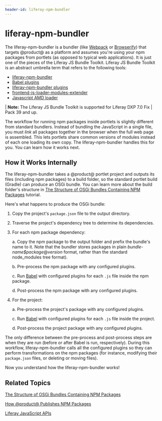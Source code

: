 ```yaml
---
header-id: liferay-npm-bundler
---
```


# liferay-npm-bundler

The liferay-npm-bundler is a bundler (like [Webpack](https://webpack.github.io/) 
or [Browserify](http://browserify.org/)) that targets @product@ as a platform 
and assumes you're using your npm packages from portlets (as opposed to typical
web applications). It is just one of the pieces of the Liferay JS Bundle 
Toolkit. Liferay JS Bundle Toolkit is an abstract umbrella term that refers to 
the following tools:

- [liferay-npm-bundler](https://github.com/liferay/liferay-npm-build-tools/tree/master/packages/liferay-npm-bundler)
- [Babel plugins](https://github.com/liferay/liferay-npm-build-tools/tree/master/packages)
- [liferay-npm-bundler plugins](https://github.com/liferay/liferay-npm-build-tools/tree/master/packages)
- [frontend-js-loader-modules-extender](https://github.com/liferay/liferay-portal/tree/7.0.x/modules/apps/foundation/frontend-js/frontend-js-loader-modules-extender)
- [Javascript AMD loader](https://github.com/liferay/liferay-amd-loader)

| **Note:** The Liferay JS Bundle Toolkit is supported for Liferay DXP 7.0 Fix
| Pack 39 and up.

The workflow for running npm packages inside portlets is slightly different from
standard bundlers. Instead of bundling the JavaScript in a single file, you must
*link* all packages together in the browser when the full web page is assembled.
This lets portlets share common versions of modules instead of each one loading
its own copy. The liferay-npm-bundler handles this for you. You can learn how it
works next.

## How it Works Internally

The liferay-npm-bundler takes a @product@ portlet project and outputs its files 
(including npm packages) to a build folder, so the standard portlet 
build (Gradle) can produce an OSGi bundle. You can learn more about the build
folder's structure in 
[The Structure of OSGi Bundles Containing NPM Packages](/docs/7-0/tutorials/-/knowledge_base/t/the-structure-of-osgi-bundles-containing-npm-packages) 
tutorial.

Here's what happens to produce the OSGi bundle:

1.  Copy the project's `package.json` file to the output directory.

2.  Traverse the project's dependency tree to determine its dependencies.

3.  For each npm package dependency:

    a. Copy the npm package to the output folder and prefix the bundle's name to 
       it. Note that the bundler stores packages in plain 
       *bundle-name$package*@*version* format, rather than the standard 
       node_modules tree format).

    b. Pre-process the npm package with any configured plugins.

    c. Run 
       [Babel](https://babeljs.io/) 
       with configured plugins for each `.js` file inside the npm package.

    d. Post-process the npm package with any configured plugins.

4.  For the project:

    a. Pre-process the project's package with any configured plugins.

    c. Run 
       [Babel](https://babeljs.io/) with configured plugins for each `.js` file
       inside the project.

    d. Post-process the project package with any configured plugins.

The only difference between the pre-process and post-process steps are when they
are run (before or after Babel is run, respectively). During this workflow,
liferay-npm-bundler calls all the configured plugins so they can perform
transformations on the npm packages (for instance, modifying their `package.json`
files, or deleting or moving files).

Now you understand how the liferay-npm-bundler works!

## Related Topics

[The Structure of OSGi Bundles Containing NPM Packages](/docs/7-0/tutorials/-/knowledge_base/t/the-structure-of-osgi-bundles-containing-npm-packages)

[How @product@ Publishes NPM Packages](/docs/7-0/tutorials/-/knowledge_base/t/how-liferay-portal-publishes-npm-packages)

[Liferay JavaScript APIs](/docs/7-0/tutorials/-/knowledge_base/t/liferay-javascript-apis)
